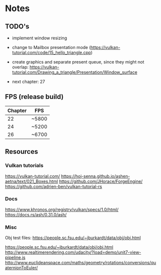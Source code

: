 # Notes

## TODO's

- implement window resizing
- change to Mailbox presentation mode (https://vulkan-tutorial.com/code/15_hello_triangle.cpp)

- create graphics and separate present queue, since they might not overlap: https://vulkan-tutorial.com/Drawing_a_triangle/Presentation/Window_surface
- next chapter: 27

## FPS (release build)

| Chapter | FPS   |
| ------- | ----- |
| 22      | ~5800 |
| 24      | ~5200 |
| 26      | ~6700 |

## Resources

### Vulkan tutorials

https://vulkan-tutorial.com/
https://hoj-senna.github.io/ashen-aetna/text/021_Boxes.html
https://github.com/JHorace/ForgeEngine/
https://github.com/adrien-ben/vulkan-tutorial-rs

### Docs

https://www.khronos.org/registry/vulkan/specs/1.0/html/
https://docs.rs/ash/0.31.0/ash/

### Misc

Obj test files: https://people.sc.fsu.edu/~jburkardt/data/obj/obj.html

https://people.sc.fsu.edu/~jburkardt/data/obj/obj.html
http://www.realtimerendering.com/udacity/?load=demo/unit7-view-pipeline.js
http://www.euclideanspace.com/maths/geometry/rotations/conversions/quaternionToEuler/
